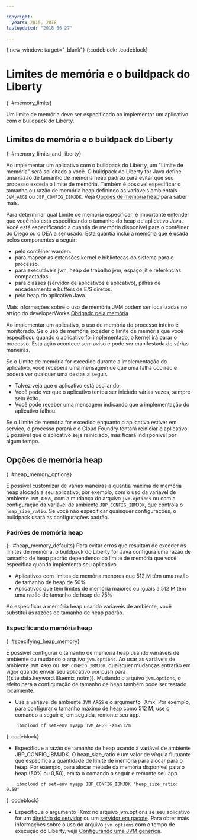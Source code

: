```yaml
---

copyright:
  years: 2015, 2018
lastupdated: "2018-06-27"

---
```


{:new_window: target="_blank"}
{:codeblock: .codeblock}

# Limites de memória e o buildpack do Liberty
{: #memory_limits}

Um limite de memória deve ser especificado ao implementar um aplicativo com o buildpack do Liberty.

## Limites de memória e o buildpack do Liberty
{: #memory_limits_and_liberty}


Ao implementar um aplicativo com o
buildpack do Liberty, um "Limite de memória" será solicitado a você. O buildpack do Liberty for Java define uma razão de tamanho de memória heap padrão para evitar que seu processo exceda o limite de memória. Também é possível especificar o tamanho ou razão de memória heap definindo as variáveis ambientais `JVM_ARGS` ou `JBP_CONFIG_IBMJDK`. Veja [Opções de memória heap](#heap_memory_options) para saber mais.

Para determinar qual Limite de memória especificar,
é importante entender que você não está especificando o tamanho do heap de aplicativo Java. Você está especificando a quantia de memória disponível para o contêiner do Diego ou o DEA a ser usado. Esta quantia inclui a memória
que é usada pelos componentes a seguir:

* pelo contêiner warden.
* para mapear as extensões kernel e bibliotecas do sistema para o processo.
* para executáveis jvm, heap de trabalho jvm, espaço jit e referências compactadas.
* para classes (servidor de aplicativos e aplicativo), pilhas de encadeamento e buffers de E/S diretos.
* pelo heap do aplicativo Java.

Mais informações sobre o uso de memória JVM podem ser localizadas no artigo do developerWorks [Obrigado pela memória](http://www.ibm.com/developerworks/library/j-nativememory-linux/)

Ao implementar
um aplicativo, o uso de memória do processo inteiro é monitorado. Se o uso de memória exceder o limite de memória
que você especificou quando o aplicativo foi implementado, o kernel irá parar o processo. Esta ação acontece sem aviso e pode ser manifestada de várias maneiras.

 Se o Limite de memória for excedido durante a implementação do aplicativo, você receberá uma mensagem de que uma falha ocorreu e poderá ver qualquer uma destas a seguir.

  * Talvez
veja que o aplicativo está oscilando.
  * Você pode ver que o aplicativo tentou ser iniciado várias vezes, sempre sem êxito.
  * Você pode receber uma mensagem indicando que a implementação do aplicativo falhou.

Se o Limite de memória for excedido enquanto o aplicativo estiver em serviço, o processo parará e o Cloud Foundry tentará reiniciar o aplicativo. É possível que o aplicativo seja reiniciado, mas ficará indisponível por algum tempo.

## Opções de memória heap
{: #heap_memory_options}

É possível customizar de várias maneiras a quantia máxima de memória heap alocada a seu aplicativo, por exemplo, com o uso da
variável de ambiente `JVM_ARGS`, com a mudança do arquivo `jvm.options` ou com a configuração da variável de ambiente `JBP_CONFIG_IBMJDK`, que controla o `heap_size_ratio`. Se você não especificar quaisquer configurações, o buildpack usará as configurações padrão.

### Padrões de memória heap
{: .#heap_memory_defaults}
Para evitar erros que resultam de exceder os limites de memória, o buildpack do Liberty for Java configura uma razão de tamanho de heap padrão dependendo do limite de memória que você especifica quando implementa seu aplicativo.

* Aplicativos com limites de memória menores que 512 M têm uma razão de tamanho de heap de 50%
* Aplicativos que têm limites de memória maiores ou iguais a 512 M têm uma razão de tamanho de heap de 75%

Ao especificar a memória heap usando variáveis de ambiente, você substitui as razões de tamanho de heap padrão.

### Especificando memória heap
{: #specifying_heap_memory}

É possível configurar o tamanho de memória heap usando variáveis de ambiente ou mudando o arquivo `jvm.options`. Ao usar as variáveis de ambiente `JVM_ARGS` ou `JBP_CONFIG_IBMJDK`, quaisquer mudanças entrarão em
vigor quando enviar seu aplicativo por push para {{site.data.keyword.Bluemix_notm}}. Mudando o arquivo `jvm.options`, o efeito para a configuração de tamanho de heap também pode ser testado localmente.

* Use a variável de ambiente `JVM_ARGS` e o argumento -Xmx. Por exemplo, para configurar o tamanho máximo de heap como 512 M,
use o comando a seguir e, em seguida, remonte seu app.

```
    ibmcloud cf set-env myapp JVM_ARGS -Xmx512m
```
{: codeblock}

* Especifique a razão de tamanho de heap usando a variável de ambiente JBP_CONFIG_IBMJDK.  O heap_size_ratio é um valor de vírgula flutuante que especifica a quantidade de limite de memória para alocar para o heap.  Por exemplo, para alocar metade da memória disponível para o heap (50% ou 0,50), emita o comando a seguir e remonte seu app.

```
    ibmcloud cf set-env myapp JBP_CONFIG_IBMJDK "heap_size_ratio: 0.50"
```
{: codeblock}

* Especifique o argumento -Xmx no arquivo jvm.options se seu aplicativo for um [diretório do servidor](optionsForPushing.html#server_directory) ou um [servidor em pacote](optionsForPushing.html#packaged_server). Para obter mais informações sobre o uso do arquivo `jvm.options` com o tempo de execução do Liberty, veja [Configurando uma JVM genérica](http://www-01.ibm.com/support/docview.wss?uid=swg21596474).  
